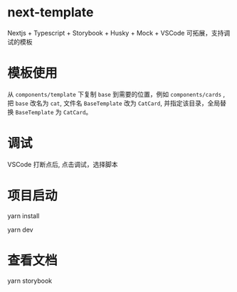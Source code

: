 # next-template
Nextjs + Typescript + Storybook + Husky + Mock + VSCode 可拓展，支持调试的模板

# 模板使用
从 `components/template` 下复制 `base` 到需要的位置，例如 `components/cards` , 把 `base` 改名为 `cat`, 文件名 `BaseTemplate` 改为 `CatCard`, 并指定该目录，全局替换 `BaseTemplate` 为 `CatCard`。

# 调试
VSCode 打断点后, 点击调试，选择脚本

# 项目启动
yarn install

yarn dev

# 查看文档
yarn storybook